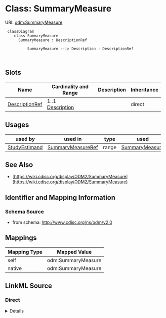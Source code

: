 # Class: SummaryMeasure



URI: [odm:SummaryMeasure](http://www.cdisc.org/ns/odm/v2.0/SummaryMeasure)



```mermaid
 classDiagram
    class SummaryMeasure
      SummaryMeasure : DescriptionRef
        
          SummaryMeasure --|> Description : DescriptionRef
        
      
```




<!-- no inheritance hierarchy -->


## Slots

| Name | Cardinality and Range | Description | Inheritance |
| ---  | --- | --- | --- |
| [DescriptionRef](DescriptionRef.md) | 1..1 <br/> [Description](Description.md) |  | direct |





## Usages

| used by | used in | type | used |
| ---  | --- | --- | --- |
| [StudyEstimand](StudyEstimand.md) | [SummaryMeasureRef](SummaryMeasureRef.md) | range | [SummaryMeasure](SummaryMeasure.md) |






## See Also

* [https://wiki.cdisc.org/display/ODM2/SummaryMeasure](https://wiki.cdisc.org/display/ODM2/SummaryMeasure)

## Identifier and Mapping Information







### Schema Source


* from schema: http://www.cdisc.org/ns/odm/v2.0





## Mappings

| Mapping Type | Mapped Value |
| ---  | ---  |
| self | odm:SummaryMeasure |
| native | odm:SummaryMeasure |





## LinkML Source

<!-- TODO: investigate https://stackoverflow.com/questions/37606292/how-to-create-tabbed-code-blocks-in-mkdocs-or-sphinx -->

### Direct

<details>
```yaml
name: SummaryMeasure
from_schema: http://www.cdisc.org/ns/odm/v2.0
see_also:
- https://wiki.cdisc.org/display/ODM2/SummaryMeasure
slots:
- DescriptionRef
slot_usage:
  DescriptionRef:
    name: DescriptionRef
    domain_of:
    - Study
    - MetaDataVersion
    - ValueListDef
    - StudyEventGroupRef
    - StudyEventGroupDef
    - StudyEventDef
    - ItemGroupDef
    - Origin
    - ItemDef
    - CodeList
    - CodeListItem
    - MethodDef
    - ConditionDef
    - CommentDef
    - Protocol
    - StudyStructure
    - TrialPhase
    - StudyIndication
    - StudyIntervention
    - StudyObjective
    - StudyEndPoint
    - StudyTargetPopulation
    - StudyEstimand
    - IntercurrentEvent
    - SummaryMeasure
    - Arm
    - Epoch
    - TransitionTimingConstraint
    - AbsoluteTimingConstraint
    - RelativeTimingConstraint
    - DurationTimingConstraint
    - WorkflowDef
    - Criterion
    - ExceptionEvent
    - Organization
    - Location
    - ODMFileMetadata
    range: Description
    required: true
    minimum_cardinality: 1
    maximum_cardinality: 1
class_uri: odm:SummaryMeasure

```
</details>

### Induced

<details>
```yaml
name: SummaryMeasure
from_schema: http://www.cdisc.org/ns/odm/v2.0
see_also:
- https://wiki.cdisc.org/display/ODM2/SummaryMeasure
slot_usage:
  DescriptionRef:
    name: DescriptionRef
    domain_of:
    - Study
    - MetaDataVersion
    - ValueListDef
    - StudyEventGroupRef
    - StudyEventGroupDef
    - StudyEventDef
    - ItemGroupDef
    - Origin
    - ItemDef
    - CodeList
    - CodeListItem
    - MethodDef
    - ConditionDef
    - CommentDef
    - Protocol
    - StudyStructure
    - TrialPhase
    - StudyIndication
    - StudyIntervention
    - StudyObjective
    - StudyEndPoint
    - StudyTargetPopulation
    - StudyEstimand
    - IntercurrentEvent
    - SummaryMeasure
    - Arm
    - Epoch
    - TransitionTimingConstraint
    - AbsoluteTimingConstraint
    - RelativeTimingConstraint
    - DurationTimingConstraint
    - WorkflowDef
    - Criterion
    - ExceptionEvent
    - Organization
    - Location
    - ODMFileMetadata
    range: Description
    required: true
    minimum_cardinality: 1
    maximum_cardinality: 1
attributes:
  DescriptionRef:
    name: DescriptionRef
    from_schema: http://www.cdisc.org/ns/odm/v2.0
    rank: 1000
    alias: DescriptionRef
    owner: SummaryMeasure
    domain_of:
    - Study
    - MetaDataVersion
    - ValueListDef
    - StudyEventGroupRef
    - StudyEventGroupDef
    - StudyEventDef
    - ItemGroupDef
    - Origin
    - ItemDef
    - CodeList
    - CodeListItem
    - MethodDef
    - ConditionDef
    - CommentDef
    - Protocol
    - StudyStructure
    - TrialPhase
    - StudyIndication
    - StudyIntervention
    - StudyObjective
    - StudyEndPoint
    - StudyTargetPopulation
    - StudyEstimand
    - IntercurrentEvent
    - SummaryMeasure
    - Arm
    - Epoch
    - TransitionTimingConstraint
    - AbsoluteTimingConstraint
    - RelativeTimingConstraint
    - DurationTimingConstraint
    - WorkflowDef
    - Criterion
    - ExceptionEvent
    - Organization
    - Location
    - ODMFileMetadata
    range: Description
    required: true
    minimum_cardinality: 1
    maximum_cardinality: 1
class_uri: odm:SummaryMeasure

```
</details>